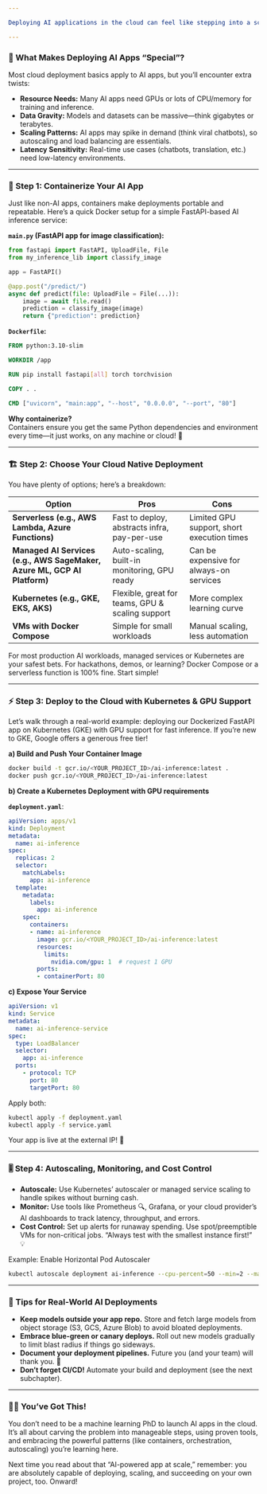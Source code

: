 ```yaml
---

Deploying AI applications in the cloud can feel like stepping into a sci-fi story: you have data-hungry models, high-powered GPUs, and a dazzling array of services tempting you from every cloud provider. But the truth is—getting an AI-powered app from your laptop to a resilient, scalable, production-ready environment is a practical, learnable skill. In this section, we’ll walk through the core concepts, deployment options, and even roll up our sleeves with a concrete deployment demo. Ready to boost your AI app’s impact? Let’s get started! 🚀

---
```


### 🧐 What Makes Deploying AI Apps “Special”?

Most cloud deployment basics apply to AI apps, but you’ll encounter extra twists:

- **Resource Needs:** Many AI apps need GPUs or lots of CPU/memory for training and inference.
- **Data Gravity:** Models and datasets can be massive—think gigabytes or terabytes.
- **Scaling Patterns:** AI apps may spike in demand (think viral chatbots), so autoscaling and load balancing are essentials.
- **Latency Sensitivity:** Real-time use cases (chatbots, translation, etc.) need low-latency environments.

---

### 🔑 Step 1: Containerize Your AI App

Just like non-AI apps, containers make deployments portable and repeatable. Here’s a quick Docker setup for a simple FastAPI-based AI inference service:

**`main.py` (FastAPI app for image classification):**
```python
from fastapi import FastAPI, UploadFile, File
from my_inference_lib import classify_image

app = FastAPI()

@app.post("/predict/")
async def predict(file: UploadFile = File(...)):
    image = await file.read()
    prediction = classify_image(image)
    return {"prediction": prediction}
```

**`Dockerfile`:**
```dockerfile
FROM python:3.10-slim

WORKDIR /app

RUN pip install fastapi[all] torch torchvision

COPY . .

CMD ["uvicorn", "main:app", "--host", "0.0.0.0", "--port", "80"]
```

**Why containerize?**  
Containers ensure you get the same Python dependencies and environment every time—it just works, on any machine or cloud! 🐳

---

### 🏗️ Step 2: Choose Your Cloud Native Deployment

You have plenty of options; here’s a breakdown:

| Option                        | Pros                                               | Cons                          |
|-------------------------------|---------------------------------------------------|-------------------------------|
| **Serverless (e.g., AWS Lambda, Azure Functions)** | Fast to deploy, abstracts infra, pay-per-use      | Limited GPU support, short execution times |
| **Managed AI Services (e.g., AWS SageMaker, Azure ML, GCP AI Platform)** | Auto-scaling, built-in monitoring, GPU ready       | Can be expensive for always-on services    |
| **Kubernetes (e.g., GKE, EKS, AKS)**           | Flexible, great for teams, GPU & scaling support   | More complex learning curve                 |
| **VMs with Docker Compose**    | Simple for small workloads                         | Manual scaling, less automation             |

For most production AI workloads, managed services or Kubernetes are your safest bets. For hackathons, demos, or learning? Docker Compose or a serverless function is 100% fine. Start simple!

---

### ⚡ Step 3: Deploy to the Cloud with Kubernetes & GPU Support

Let’s walk through a real-world example: deploying our Dockerized FastAPI app on Kubernetes (GKE) with GPU support for fast inference. If you’re new to GKE, Google offers a generous free tier!

**a) Build and Push Your Container Image**
```bash
docker build -t gcr.io/<YOUR_PROJECT_ID>/ai-inference:latest .
docker push gcr.io/<YOUR_PROJECT_ID>/ai-inference:latest
```

**b) Create a Kubernetes Deployment with GPU requirements**

**`deployment.yaml`**:
```yaml
apiVersion: apps/v1
kind: Deployment
metadata:
  name: ai-inference
spec:
  replicas: 2
  selector:
    matchLabels:
      app: ai-inference
  template:
    metadata:
      labels:
        app: ai-inference
    spec:
      containers:
      - name: ai-inference
        image: gcr.io/<YOUR_PROJECT_ID>/ai-inference:latest
        resources:
          limits:
            nvidia.com/gpu: 1  # request 1 GPU
        ports:
        - containerPort: 80
```

**c) Expose Your Service**
```yaml
apiVersion: v1
kind: Service
metadata:
  name: ai-inference-service
spec:
  type: LoadBalancer
  selector:
    app: ai-inference
  ports:
    - protocol: TCP
      port: 80
      targetPort: 80
```
Apply both:
```bash
kubectl apply -f deployment.yaml
kubectl apply -f service.yaml
```
Your app is live at the external IP! 🚦

---

### 🎚️ Step 4: Autoscaling, Monitoring, and Cost Control

- **Autoscale:** Use Kubernetes’ autoscaler or managed service scaling to handle spikes without burning cash.
- **Monitor:** Use tools like Prometheus 🔍, Grafana, or your cloud provider’s AI dashboards to track latency, throughput, and errors.
- **Cost Control:** Set up alerts for runaway spending. Use spot/preemptible VMs for non-critical jobs. “Always test with the smallest instance first!” 💡

Example: Enable Horizontal Pod Autoscaler
```bash
kubectl autoscale deployment ai-inference --cpu-percent=50 --min=2 --max=10
```

---

### 🌱 Tips for Real-World AI Deployments

- **Keep models outside your app repo.** Store and fetch large models from object storage (S3, GCS, Azure Blob) to avoid bloated deployments.
- **Embrace blue-green or canary deploys.** Roll out new models gradually to limit blast radius if things go sideways.
- **Document your deployment pipelines.** Future you (and your team) will thank you. 🙏
- **Don’t forget CI/CD!** Automate your build and deployment (see the next subchapter).

---

### 🦸‍♂️ You’ve Got This!

You don’t need to be a machine learning PhD to launch AI apps in the cloud. It’s all about carving the problem into manageable steps, using proven tools, and embracing the powerful patterns (like containers, orchestration, autoscaling) you’re learning here.

Next time you read about that “AI-powered app at scale,” remember: you are absolutely capable of deploying, scaling, and succeeding on your own project, too. Onward!